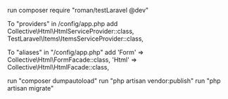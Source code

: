 run composer require "roman/testLaravel @dev"

To "providers" in /config/app.php add
    Collective\Html\HtmlServiceProvider::class,
    TestLaravel\Items\ItemsServiceProvider::class,

To "aliases" in "/config/app.php" add
    'Form' => Collective\Html\FormFacade::class,
    'Html' => Collective\Html\HtmlFacade::class,

run "composer dumpautoload"
run "php artisan vendor:publish"
run "php artisan migrate"

